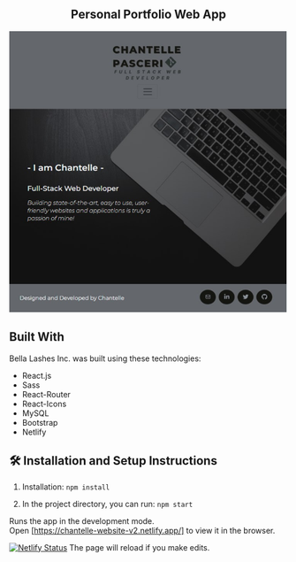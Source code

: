 <h2 align="center">
Personal Portfolio Web App <br/>
</h2>

<div align="center">
<img src="./main.jpg" alt="demo"/>
</div>

## Built With

Bella Lashes Inc. was built using these technologies:

- React.js
- Sass
- React-Router
- React-Icons
- MySQL
- Bootstrap
- Netlify

## 🛠 Installation and Setup Instructions

1. Installation: `npm install`

2. In the project directory, you can run: `npm start`

Runs the app in the development mode.\
Open [https://chantelle-website-v2.netlify.app/] to view it in the browser.

[![Netlify Status](https://api.netlify.com/api/v1/badges/2be9d51f-9149-411e-ab7d-8e515dd9103d/deploy-status)](https://app.netlify.com/sites/chantelle-website-v2/deploys)
The page will reload if you make edits.

